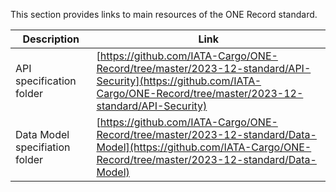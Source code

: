This section provides links to main resources of the ONE Record standard.

| Description | Link |
| --- | --- |
| API specification folder | [https://github.com/IATA-Cargo/ONE-Record/tree/master/2023-12-standard/API-Security](https://github.com/IATA-Cargo/ONE-Record/tree/master/2023-12-standard/API-Security) |
| Data Model specifiation folder | [https://github.com/IATA-Cargo/ONE-Record/tree/master/2023-12-standard/Data-Model](https://github.com/IATA-Cargo/ONE-Record/tree/master/2023-12-standard/Data-Model) |
